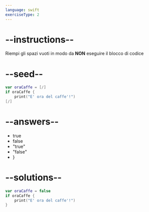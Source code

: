 ```yaml
---
language: swift
exerciseType: 2
---
```


# --instructions--

Riempi gli spazi vuoti in modo da **NON** eseguire il blocco di codice

# --seed--

```swift
var oraCaffe = [/]
if oraCaffe {
    print("E' ora del caffe'!")
[/]
```

# --answers--

- true
- false
- "true"
- "false"
- }

# --solutions--

```swift
var oraCaffe = false
if oraCaffe {
    print("E' ora del caffe'!")
}
```
